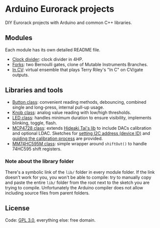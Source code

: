 Arduino Eurorack projects
=========================

DIY Eurorack projects with Arduino and common C++ libraries.

Modules
-------

Each module has its own detailed README file.

- [Clock divider](clock-divider/): clock divider in 4HP.
- [Forks](forks/): two Bernoulli gates, clone of Mutable Instruments Branches.
- [In CV](in-cv/): virtual ensemble that plays Terry Riley's "In C" on CV/gate outputs.

Libraries and tools
-------------------

- [Button class](lib/Button.cpp): convenient reading methods, debouncing, combined single and long-press, internal pull-up usage.
- [Knob class](lib/Knob.cpp): analog value reading with low/high thresholds.
- [LED class](lib/Led.cpp): handles minimum duration to ensure visibility, implements blinking, toggle, flash.
- [MCP4728 class](lib/MCP4728.cpp): extends [Hideaki Tai's lib](https://github.com/hideakitai/MCP4728) to include DACs calibration and optional LDAC. Sketches for [setting I2C address (device ID)](tools/mcp4728_addr) and [guiding the calibration process](tools/mcp4728_calibration) are provided.
- [MM74HC595M class](lib/MM74HC595M.cpp): simple wrapper around `shiftOut()` to handle 74HC595 shift registers.

### Note about the library folder

There's a symbolic link of the `lib/` folder in every module folder. If the link doesn't work for you, you won't be able to compile: try to manually copy and paste the entire `lib/` folder from the root next to the sketch you are trying to compile. Unfortunately the Arduino compiler does not allow including source files from parent folders.

License
-------

Code: [GPL 3.0](LICENSE), everything else: free domain.
